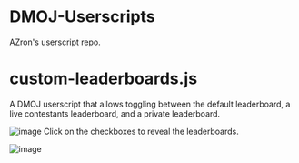 # DMOJ-Userscripts

AZron's userscript repo.

# custom-leaderboards.js
A DMOJ userscript that allows toggling between the default leaderboard, a live contestants leaderboard, and a private leaderboard.

![image](https://user-images.githubusercontent.com/72463938/123542763-6d218680-d719-11eb-9a7b-d18c83247a44.png)
Click on the checkboxes to reveal the leaderboards.

![image](https://user-images.githubusercontent.com/72463938/123542787-9215f980-d719-11eb-9633-dbee7ef17365.png)
